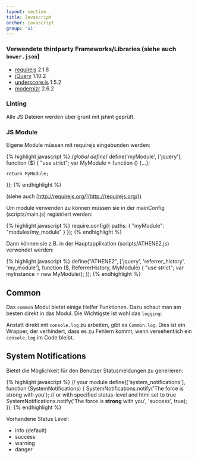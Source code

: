 ```yaml
---
layout: section
title: Javascript
anchor: javascript
group: 'ui'
---
```


### Verwendete thirdparty Frameworks/Libraries (siehe auch `bower.json`)

* [requirejs](http://requirejs.org/) 2.1.8
* [jQuery](http://jquery.com/) 1.10.2
* [underscore.js](http://underscorejs.org) 1.5.2
* [modernizr](http://modernizr.com) 2.6.2

### Linting

Alle JS Dateien werden über grunt mit jshint geprüft.

### JS Module

Eigene Module müssen mit requirejs eingebunden werden:

{% highlight javascript %}
/*global define*/
define('myModule', ['jquery'], function ($) {
    "use strict";
    var MyModule = function () {...};

    return MyModule;
});
{% endhighlight %}

(siehe auch [http://requirejs.org/](http://requirejs.org/))

Um module verwenden zu können müssen sie in der mainConfig (scripts/main.js) registriert werden:

{% highlight javascript %}
require.config({
    paths: {
        "myModule": "modules/my_module"
    }
});
{% endhighlight %}

Dann können sie z.B. in der Hauptapplikation (scripts/ATHENE2.js) verwendet werden:

{% highlight javascript %}
define("ATHENE2", ['jquery', 'referrer_history', 'my_module'], function ($, ReferrerHistory, MyModule) {
    "use strict";
    var myInstance = new MyModule();
});
{% endhighlight %}

## Common

Das `common` Modul bietet einige Helfer Funktionen. Dazu schaut man am besten direkt in das Modul.
Die Wichtigste ist wohl das `logging`:

Anstatt direkt mit `console.log` zu arbeiten, gibt es `Common.log`. Dies ist ein Wrapper, der verhindert, dass es zu Fehlern kommt, wenn versehentlich ein `console.log` im Code bleibt.

## System Notifications

Bietet die Möglichkeit für den Benutzer Statusmeldungen zu generieren:

{% highlight javascript %}
// your module
define(['system_notifications'], function (SystemNotifications) {
    SystemNotifications.notify('The force is strong with you');
    // or with specified status-level and html set to true
    SystemNotifications.notify('The force is <strong>strong</strong> with you', 'success', true);
});
{% endhighlight %}

Vorhandene Status Level: 

* info (default)
* success
* warning
* danger
